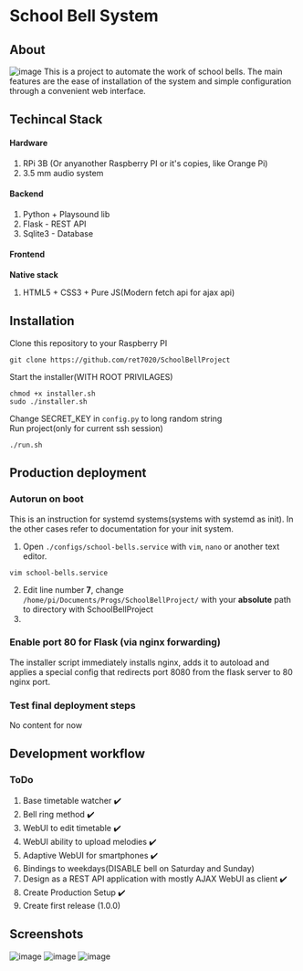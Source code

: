 # School Bell System
## About
![image](https://user-images.githubusercontent.com/55328925/195398593-111a9cf2-1c18-423a-8d8c-aa6cc8934359.png)
This is a project to automate the work of school bells. The main features are the ease of installation of the system and simple configuration through a convenient web interface.

## Techincal Stack
#### Hardware
1. RPi 3B (Or anyanother Raspberry PI or it's copies, like Orange Pi)
2. 3.5 mm audio system
#### Backend
1. Python + Playsound lib
2. Flask - REST API
3. Sqlite3 - Database
#### Frontend
<b>Native stack</b></br>
1. HTML5 + CSS3 + Pure JS(Modern fetch api for ajax api)

## Installation
Clone this repository to your Raspberry PI</br>
```
git clone https://github.com/ret7020/SchoolBellProject
```
Start the installer(WITH ROOT PRIVILAGES)</br>
```
chmod +x installer.sh
sudo ./installer.sh
```
Change SECRET_KEY in `config.py` to long random string</br>
Run project(only for current ssh session)</br>
```
./run.sh
```
## Production deployment
### Autorun on boot
This is an instruction for systemd systems(systems with systemd as init). In the other cases refer to documentation for your init system.</br>
1. Open `./configs/school-bells.service` with `vim`, `nano` or another text editor.
```
vim school-bells.service
```
2. Edit line number <b>7</b>, change `/home/pi/Documents/Progs/SchoolBellProject/` with your <b>absolute</b> path to directory with SchoolBellProject 
3.

### Enable port 80 for Flask (via nginx forwarding)
The installer script immediately installs nginx, adds it to autoload and applies a special config that redirects port 8080 from the flask server to 80 nginx port.
### Test final deployment steps
No content for now

## Development workflow
### ToDo
1. Base timetable watcher :heavy_check_mark:
2. Bell ring method :heavy_check_mark:
3. WebUI to edit timetable :heavy_check_mark:
4. WebUI ability to upload melodies :heavy_check_mark:
5. Adaptive WebUI for smartphones :heavy_check_mark:
6. Bindings to weekdays(DISABLE bell on Saturday and Sunday)
7. Design as a REST API application with mostly AJAX WebUI as client :heavy_check_mark:
8. Create Production Setup :heavy_check_mark:
9. Create first release (1.0.0)

## Screenshots
![image](https://user-images.githubusercontent.com/55328925/193130050-b140f16a-6967-4fa3-97ed-22f834dda666.png)
![image](https://user-images.githubusercontent.com/55328925/193130146-8b1dc113-df6a-4f62-bccd-d0cf18536115.png)
![image](https://user-images.githubusercontent.com/55328925/193130209-2b89f378-8bed-4159-8fa7-5ee436584c8f.png)
